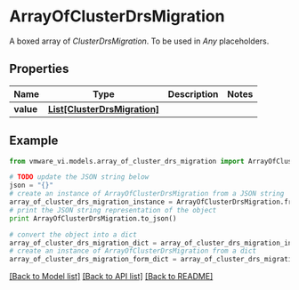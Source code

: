 # ArrayOfClusterDrsMigration

A boxed array of *ClusterDrsMigration*. To be used in *Any* placeholders. 

## Properties
Name | Type | Description | Notes
------------ | ------------- | ------------- | -------------
**value** | [**List[ClusterDrsMigration]**](ClusterDrsMigration.md) |  | 

## Example

```python
from vmware_vi.models.array_of_cluster_drs_migration import ArrayOfClusterDrsMigration

# TODO update the JSON string below
json = "{}"
# create an instance of ArrayOfClusterDrsMigration from a JSON string
array_of_cluster_drs_migration_instance = ArrayOfClusterDrsMigration.from_json(json)
# print the JSON string representation of the object
print ArrayOfClusterDrsMigration.to_json()

# convert the object into a dict
array_of_cluster_drs_migration_dict = array_of_cluster_drs_migration_instance.to_dict()
# create an instance of ArrayOfClusterDrsMigration from a dict
array_of_cluster_drs_migration_form_dict = array_of_cluster_drs_migration.from_dict(array_of_cluster_drs_migration_dict)
```
[[Back to Model list]](../README.md#documentation-for-models) [[Back to API list]](../README.md#documentation-for-api-endpoints) [[Back to README]](../README.md)


